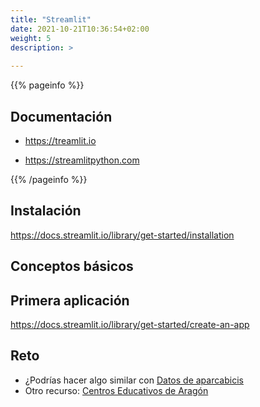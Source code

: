 ```yaml
---
title: "Streamlit"
date: 2021-10-21T10:36:54+02:00
weight: 5
description: >
  
---
```


{{% pageinfo %}}
## Documentación 
* https://treamlit.io


* https://streamlitpython.com

{{% /pageinfo %}}

## Instalación

https://docs.streamlit.io/library/get-started/installation

## Conceptos básicos

## Primera aplicación
https://docs.streamlit.io/library/get-started/create-an-app

## Reto
* ¿Podrías hacer algo similar con [Datos de aparcabicis](https://www.zaragoza.es/sede/portal/datos-abiertos/servicio/catalogo/296)
* Otro recurso: [Centros Educativos de Aragón](./centros.json)

